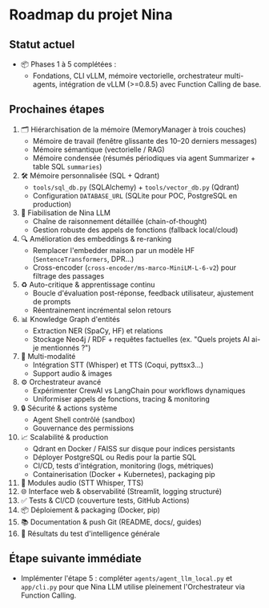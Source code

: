 # Roadmap du projet Nina

## Statut actuel

- 📦 Phases 1 à 5 complétées :
  - Fondations, CLI vLLM, mémoire vectorielle, orchestrateur multi-agents, intégration de vLLM (>=0.8.5) avec Function Calling de base.

## Prochaines étapes

1. 🗂️ Hiérarchisation de la mémoire (MemoryManager à trois couches)
   - Mémoire de travail (fenêtre glissante des 10–20 derniers messages)
   - Mémoire sémantique (vectorielle / RAG)
   - Mémoire condensée (résumés périodiques via agent Summarizer + table SQL `summaries`)
2. 🛠️ Mémoire personnalisée (SQL + Qdrant)
   - `tools/sql_db.py` (SQLAlchemy) + `tools/vector_db.py` (Qdrant)
   - Configuration `DATABASE_URL` (SQLite pour POC, PostgreSQL en production)
3. 🤖 Fiabilisation de Nina LLM
   - Chaîne de raisonnement détaillée (chain-of-thought)
   - Gestion robuste des appels de fonctions (fallback local/cloud)
4. 🔍 Amélioration des embeddings & re-ranking
   - Remplacer l'embedder maison par un modèle HF (`SentenceTransformers`, DPR…)
   - Cross-encoder (`cross-encoder/ms-marco-MiniLM-L-6-v2`) pour filtrage des passages
5. ♻️ Auto-critique & apprentissage continu
   - Boucle d'évaluation post-réponse, feedback utilisateur, ajustement de prompts
   - Réentrainement incrémental selon retours
6. 📊 Knowledge Graph d'entités
   - Extraction NER (SpaCy, HF) et relations
   - Stockage Neo4j / RDF + requêtes factuelles (ex. "Quels projets AI ai-je mentionnés ?")
7. 🎼 Multi-modalité
   - Intégration STT (Whisper) et TTS (Coqui, pyttsx3…)
   - Support audio & images
8. ⚙️ Orchestrateur avancé
   - Expérimenter CrewAI vs LangChain pour workflows dynamiques
   - Uniformiser appels de fonctions, tracing & monitoring
9. 🔒 Sécurité & actions système
   - Agent Shell contrôlé (sandbox)
   - Gouvernance des permissions
10. 📈 Scalabilité & production
    - Qdrant en Docker / FAISS sur disque pour indices persistants
    - Déployer PostgreSQL ou Redis pour la partie SQL
    - CI/CD, tests d'intégration, monitoring (logs, métriques)
    - Containerisation (Docker + Kubernetes), packaging pip
11. 🎤 Modules audio (STT Whisper, TTS)
12. 🌐 Interface web & observabilité (Streamlit, logging structuré)
13. ✅ Tests & CI/CD (couverture tests, GitHub Actions)
14. 📦 Déploiement & packaging (Docker, pip)
15. 📚 Documentation & push Git (README, docs/, guides)
16. 🔎 Résultats du test d'intelligence générale

## Étape suivante immédiate

- Implémenter l'étape 5 : compléter `agents/agent_llm_local.py` et `app/cli.py` pour que Nina LLM utilise pleinement l'Orchestrateur via Function Calling. 